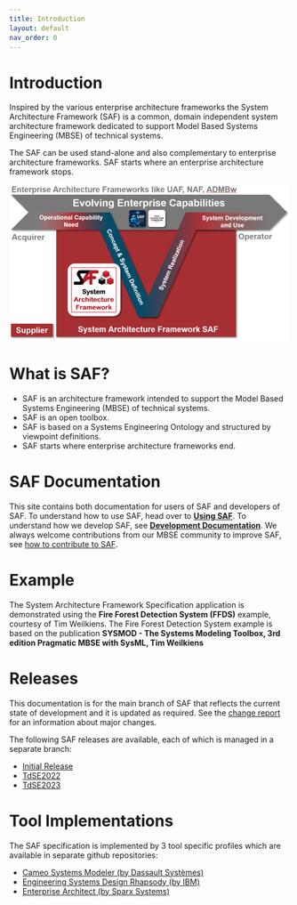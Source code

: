 ```yaml
---
title: Introduction
layout: default
nav_order: 0
---
```


# Introduction
Inspired by the various enterprise architecture frameworks the System Architecture Framework (SAF) is a common, domain independent system architecture framework dedicated to support Model Based Systems Engineering (MBSE) of technical systems. 

The SAF can be used stand-alone and also complementary to enterprise architecture frameworks. SAF starts where an enterprise architecture framework stops.

![Bild](./assets/images/EAandSAF.png)

# What is SAF? 
* SAF is an architecture framework intended to support the Model Based Systems Engineering (MBSE) of technical systems.
* SAF is an open toolbox.
* SAF is based on a Systems Engineering Ontology and structured by viewpoint definitions.
* SAF starts where enterprise architecture frameworks end.

# SAF Documentation

This site contains both documentation for users of SAF and developers of SAF. To understand how to use SAF, head over to **[Using SAF](using.md)**. To understand how we develop SAF, see **[Development Documentation](devdoc.md)**. We always welcome contributions from our MBSE community to improve SAF, see [how to contribute to SAF](contributing.md).

# Example
The System Architecture Framework Specification application is demonstrated using the **Fire Forest Detection System (FFDS)** example, courtesy of Tim Weilkiens. The Fire Forest Detection System example is based on the publication **SYSMOD - The Systems Modeling Toolbox, 3rd edition Pragmatic MBSE with SysML, Tim Weilkiens**

# Releases
This documentation is for the main branch of SAF that reflects the current state of development and it is updated as required. See the [change report](CHANGES.md) for an information about major changes.


The following SAF releases are available, each of which is managed in a separate branch:
* [Initial Release](https://github.com/GfSE/SAF-Specification/tree/Initial-Release/README.md)
* [TdSE2022](https://github.com/GfSE/SAF-Specification/tree/TdSE2022/README.md)
* [TdSE2023](https://github.com/GfSE/SAF-Specification/tree/TdSE2023/README.md)

# Tool Implementations
The SAF specification is implemented by 3 tool specific profiles which are available in separate github repositories:

* [Cameo Systems Modeler (by Dassault Systèmes)](https://github.com/GfSE/SAF-Cameo-Profile)
* [Engineering Systems Design Rhapsody (by IBM)](https://github.com/GfSE/SAF-Rhapsody-Profile)
* [Enterprise Architect (by Sparx Systems)](https://github.com/GfSE/SAF-EA-Profile)

